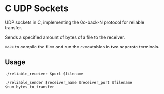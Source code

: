 # C UDP Sockets
UDP sockets in C, implementing the Go-back-N protocol for reliable transfer.

Sends a specified amount of bytes of a file to the receiver.

`make` to compile the files and run the executables in two seperate terminals.

## Usage

`./reliable_receiver $port $filename`

`./reliable_sender $receiver_name $receiver_port $filename $num_bytes_to_transfer`